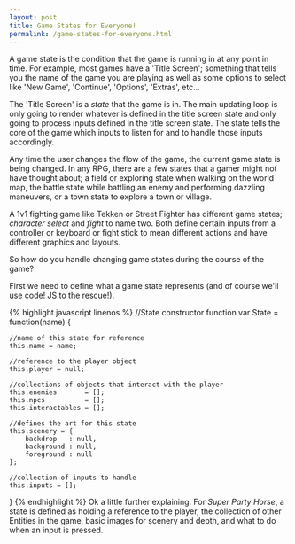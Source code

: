 ```yaml
---
layout: post
title: Game States for Everyone!
permalink: /game-states-for-everyone.html
---
```


A game state is the condition that the game is running in at any point in time. For example, most games have a 'Title Screen'; something that tells you the name of the game you are playing as well as some options to select like 'New Game', 'Continue', 'Options', 'Extras', etc...

The 'Title Screen' is a *state* that the game is in. The main updating loop is only going to render whatever is defined in the title screen state and only going to process inputs defined in the title screen state. The state tells the core of the game which inputs to listen for and to handle those inputs accordingly.

Any time the user changes the flow of the game, the current game state is being changed. In any RPG, there are a few states that a gamer might not have thought about; a field or exploring state when walking on the world map, the battle state while battling an enemy and performing dazzling maneuvers, or a town state to explore a town or village.

A 1v1 fighting game like Tekken or Street Fighter has different game states; *character select* and *fight* to name two. Both define certain inputs from a controller or keyboard or fight stick to mean different actions and have different graphics and layouts. 

So how do you handle changing game states during the course of the game?

First we need to define what a game state represents (and of course we'll use code! JS to the rescue!).

{% highlight javascript linenos %}
//State constructor function
var State = function(name) {

    //name of this state for reference
    this.name = name;

    //reference to the player object
    this.player = null;

    //collections of objects that interact with the player
    this.enemies       = [];
    this.npcs          = [];
    this.interactables = [];

    //defines the art for this state
    this.scenery = {
        backdrop   : null,
        background : null,
        foreground : null
    };

    //collection of inputs to handle
    this.inputs = [];
}
{% endhighlight %}
Ok a little further explaining. For *Super Party Horse*, a state is defined as holding a reference to the player, the collection of other Entities in the game, basic images for scenery and depth, and what to do when an input is pressed.